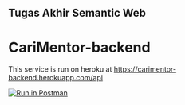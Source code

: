 ## Tugas Akhir Semantic Web
# CariMentor-backend

This service is run on heroku at https://carimentor-backend.herokuapp.com/api

[![Run in Postman](https://run.pstmn.io/button.svg)](https://app.getpostman.com/run-collection/ae7c1d31a785c4c84b8b?action=collection%2Fimport)